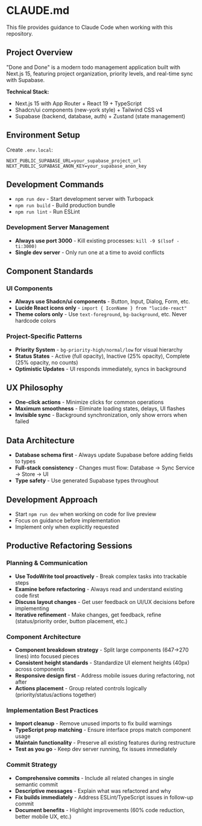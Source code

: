 # CLAUDE.md

This file provides guidance to Claude Code when working with this repository.

## Project Overview

"Done and Done" is a modern todo management application built with Next.js 15, featuring project organization, priority levels, and real-time sync with Supabase.

**Technical Stack:**
- Next.js 15 with App Router + React 19 + TypeScript
- Shadcn/ui components (new-york style) + Tailwind CSS v4
- Supabase (backend, database, auth) + Zustand (state management)

## Environment Setup

Create `.env.local`:
```env
NEXT_PUBLIC_SUPABASE_URL=your_supabase_project_url
NEXT_PUBLIC_SUPABASE_ANON_KEY=your_supabase_anon_key
```

## Development Commands

- `npm run dev` - Start development server with Turbopack
- `npm run build` - Build production bundle
- `npm run lint` - Run ESLint

### Development Server Management
- **Always use port 3000** - Kill existing processes: `kill -9 $(lsof -ti:3000)`
- **Single dev server** - Only run one at a time to avoid conflicts

## Component Standards

### UI Components
- **Always use Shadcn/ui components** - Button, Input, Dialog, Form, etc.
- **Lucide React icons only** - `import { IconName } from "lucide-react"`
- **Theme colors only** - Use `text-foreground`, `bg-background`, etc. Never hardcode colors

### Project-Specific Patterns
- **Priority System** - `bg-priority-high/normal/low` for visual hierarchy
- **Status States** - Active (full opacity), Inactive (25% opacity), Complete (25% opacity, no counts)
- **Optimistic Updates** - UI responds immediately, syncs in background

## UX Philosophy
- **One-click actions** - Minimize clicks for common operations
- **Maximum smoothness** - Eliminate loading states, delays, UI flashes
- **Invisible sync** - Background synchronization, only show errors when failed

## Data Architecture
- **Database schema first** - Always update Supabase before adding fields to types
- **Full-stack consistency** - Changes must flow: Database → Sync Service → Store → UI
- **Type safety** - Use generated Supabase types throughout

## Development Approach
- Start `npm run dev` when working on code for live preview
- Focus on guidance before implementation
- Implement only when explicitly requested

## Productive Refactoring Sessions

### Planning & Communication
- **Use TodoWrite tool proactively** - Break complex tasks into trackable steps
- **Examine before refactoring** - Always read and understand existing code first
- **Discuss layout changes** - Get user feedback on UI/UX decisions before implementing
- **Iterative refinement** - Make changes, get feedback, refine (status/priority order, button placement, etc.)

### Component Architecture
- **Component breakdown strategy** - Split large components (647→270 lines) into focused pieces
- **Consistent height standards** - Standardize UI element heights (40px) across components
- **Responsive design first** - Address mobile issues during refactoring, not after
- **Actions placement** - Group related controls logically (priority/status/actions together)

### Implementation Best Practices
- **Import cleanup** - Remove unused imports to fix build warnings
- **TypeScript prop matching** - Ensure interface props match component usage
- **Maintain functionality** - Preserve all existing features during restructure
- **Test as you go** - Keep dev server running, fix issues immediately

### Commit Strategy
- **Comprehensive commits** - Include all related changes in single semantic commit
- **Descriptive messages** - Explain what was refactored and why
- **Fix builds immediately** - Address ESLint/TypeScript issues in follow-up commit
- **Document benefits** - Highlight improvements (60% code reduction, better mobile UX, etc.)